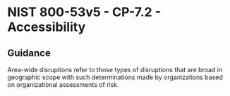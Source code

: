 # NIST 800-53v5 - CP-7.2 - Accessibility
## Guidance
Area-wide disruptions refer to those types of disruptions that are broad in geographic scope with such determinations made by organizations based on organizational assessments of risk.